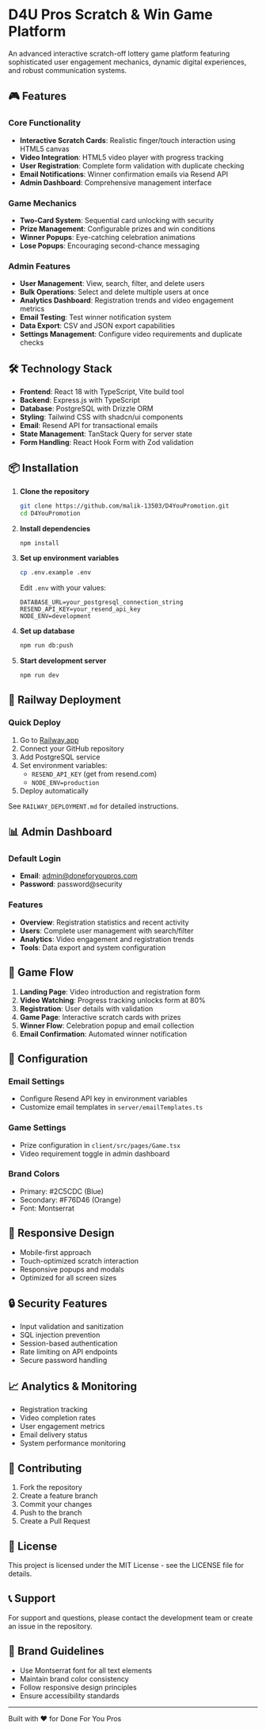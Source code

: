 # D4U Pros Scratch & Win Game Platform

An advanced interactive scratch-off lottery game platform featuring sophisticated user engagement mechanics, dynamic digital experiences, and robust communication systems.

## 🎮 Features

### Core Functionality
- **Interactive Scratch Cards**: Realistic finger/touch interaction using HTML5 canvas
- **Video Integration**: HTML5 video player with progress tracking
- **User Registration**: Complete form validation with duplicate checking
- **Email Notifications**: Winner confirmation emails via Resend API
- **Admin Dashboard**: Comprehensive management interface

### Game Mechanics
- **Two-Card System**: Sequential card unlocking with security
- **Prize Management**: Configurable prizes and win conditions
- **Winner Popups**: Eye-catching celebration animations
- **Lose Popups**: Encouraging second-chance messaging

### Admin Features
- **User Management**: View, search, filter, and delete users
- **Bulk Operations**: Select and delete multiple users at once
- **Analytics Dashboard**: Registration trends and video engagement metrics
- **Email Testing**: Test winner notification system
- **Data Export**: CSV and JSON export capabilities
- **Settings Management**: Configure video requirements and duplicate checks

## 🛠 Technology Stack

- **Frontend**: React 18 with TypeScript, Vite build tool
- **Backend**: Express.js with TypeScript
- **Database**: PostgreSQL with Drizzle ORM
- **Styling**: Tailwind CSS with shadcn/ui components
- **Email**: Resend API for transactional emails
- **State Management**: TanStack Query for server state
- **Form Handling**: React Hook Form with Zod validation

## 📦 Installation

1. **Clone the repository**
   ```bash
   git clone https://github.com/malik-13503/D4YouPromotion.git
   cd D4YouPromotion
   ```

2. **Install dependencies**
   ```bash
   npm install
   ```

3. **Set up environment variables**
   ```bash
   cp .env.example .env
   ```
   
   Edit `.env` with your values:
   ```
   DATABASE_URL=your_postgresql_connection_string
   RESEND_API_KEY=your_resend_api_key
   NODE_ENV=development
   ```

4. **Set up database**
   ```bash
   npm run db:push
   ```

5. **Start development server**
   ```bash
   npm run dev
   ```

## 🚀 Railway Deployment

### Quick Deploy
1. Go to [Railway.app](https://railway.app)
2. Connect your GitHub repository
3. Add PostgreSQL service
4. Set environment variables:
   - `RESEND_API_KEY` (get from resend.com)
   - `NODE_ENV=production`
5. Deploy automatically

See `RAILWAY_DEPLOYMENT.md` for detailed instructions.

## 📊 Admin Dashboard

### Default Login
- **Email**: admin@doneforyoupros.com
- **Password**: password@security

### Features
- **Overview**: Registration statistics and recent activity
- **Users**: Complete user management with search/filter
- **Analytics**: Video engagement and registration trends
- **Tools**: Data export and system configuration

## 🎯 Game Flow

1. **Landing Page**: Video introduction and registration form
2. **Video Watching**: Progress tracking unlocks form at 80%
3. **Registration**: User details with validation
4. **Game Page**: Interactive scratch cards with prizes
5. **Winner Flow**: Celebration popup and email collection
6. **Email Confirmation**: Automated winner notification

## 🔧 Configuration

### Email Settings
- Configure Resend API key in environment variables
- Customize email templates in `server/emailTemplates.ts`

### Game Settings
- Prize configuration in `client/src/pages/Game.tsx`
- Video requirement toggle in admin dashboard

### Brand Colors
- Primary: #2C5CDC (Blue)
- Secondary: #F76D46 (Orange)
- Font: Montserrat

## 📱 Responsive Design

- Mobile-first approach
- Touch-optimized scratch interaction
- Responsive popups and modals
- Optimized for all screen sizes

## 🔒 Security Features

- Input validation and sanitization
- SQL injection prevention
- Session-based authentication
- Rate limiting on API endpoints
- Secure password handling

## 📈 Analytics & Monitoring

- Registration tracking
- Video completion rates
- User engagement metrics
- Email delivery status
- System performance monitoring

## 🤝 Contributing

1. Fork the repository
2. Create a feature branch
3. Commit your changes
4. Push to the branch
5. Create a Pull Request

## 📄 License

This project is licensed under the MIT License - see the LICENSE file for details.

## 📞 Support

For support and questions, please contact the development team or create an issue in the repository.

## 🎨 Brand Guidelines

- Use Montserrat font for all text elements
- Maintain brand color consistency
- Follow responsive design principles
- Ensure accessibility standards

---

Built with ❤️ for Done For You Pros